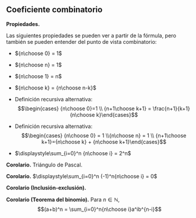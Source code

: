 ﻿## Coeficiente combinatorio

**Propiedades.**

Las siguientes propiedades se pueden ver a partir de la fórmula, pero también se pueden entender del punto de vista combinatorio:

- ${n\choose 0} = 1$

- ${n\choose n} = 1$ 
- ${n\choose 1} = n$
- ${n\choose k} = {n\choose n-k}$
- Definición recursiva alternativa: $$\begin{cases} {n\choose 0}=1 \\ {n+1\choose k+1} = \frac{n+1}{k+1}{n\choose k}\end{cases}$$
- Definición recursiva alternativa: $$\begin{cases} {n\choose 0} = 1 \\{n\choose n} = 1 \\ {n+1\choose k+1}={n\choose k} + {n\choose k+1}\end{cases}$$
- $\displaystyle\sum_{i=0}^n {n\choose i} = 2^n$

**Corolario.** Triángulo de Pascal.

**Corolario.** $\displaystyle\sum_{i=0}^n (-1)^n{n\choose i} = 0$

**Corolario (Inclusión-exclusión).**

**Corolario (Teorema del binomio).** Para $n\in\mathbb{N}$,$$(a+b)^n = \sum_{i=0}^n{n\choose i}a^ib^{n-i}$$
